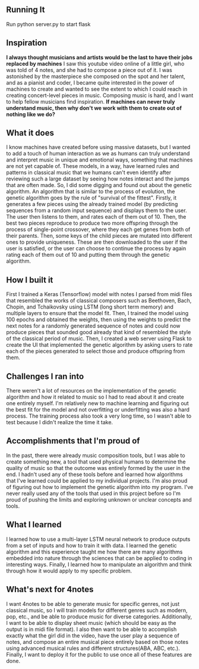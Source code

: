## Running It
Run python server.py to start flask

## Inspiration
**I always thought musicians and artists would be the last to have their jobs replaced by machines** I saw this youtube video online of a little girl, who was told of 4 notes, and she had to compose a piece out of it. I was astonished by the masterpiece she composed on the spot and her talent, and as a pianist and coder, I became quite interested in the power of machines to create and wanted to see the extent to which I could reach in creating concert-level pieces in music. Composing music is hard, and I want to help fellow musicians find inspiration. **If machines can never truly understand music, then why don't we work with them to create out of nothing like we do?**

## What it does
I know machines have created before using massive datasets, but I wanted to add a touch of human interaction as we as humans can truly understand and interpret music in unique and emotional ways, something that machines are not yet capable of. These models, in a way, have learned rules and patterns in classical music that we humans can't even identify after reviewing such a large dataset by seeing how notes interact and the jumps that are often made. So, I did some digging and found out about the genetic algorithm. An algorithm that is similar to the process of evolution, the genetic algorithm goes by the rule of "survival of the fittest". Firstly, it generates a few pieces using the already trained model (by predicting sequences from a random input sequence) and displays them to the user. The user then listens to them, and rates each of them out of 10. Then, the best two pieces reproduce to produce two more offspring through the process of single-point crossover, where they each get genes from both of their parents. Then, some keys of the child pieces are mutated into different ones to provide uniqueness. These are then downloaded to the user if the user is satisfied, or the user can choose to continue the process by again rating each of them out of 10 and putting them through the genetic algorithm.

## How I built it
First I trained a Keras (Tensorflow) model with notes I parsed from midi files that resembled the works of classical composers such as Beethoven, Bach, Chopin, and Tchaikovsky using LSTM (long short term memory) and multiple layers to ensure that the model fit. Then, I trained the model using 100 epochs and obtained the weights, then using the weights to predict the next notes for a randomly generated sequence of notes and could now produce pieces that sounded good already that kind of resembled the style of the classical period of music. Then, I created a web server using Flask to create the UI that implemented the genetic algorithm by asking users to rate each of the pieces generated to select those and produce offspring from them. 

## Challenges I ran into
There weren't a lot of resources on the implementation of the genetic algorithm and how it related to music so I had to read about it and create one entirely myself. I'm relatively new to machine learning and figuring out the best fit for the model and not overfitting or underfitting was also a hard process. The training process also took a very long time, so I wasn't able to test because I didn't realize the time it take.

## Accomplishments that I'm proud of
In the past, there were already music composition tools, but I was able to create something new, a tool that used physical humans to determine the quality of music so that the outcome was entirely formed by the user in the end. I hadn't used any of these tools before and learned how algorithms that I've learned could be applied to my individual projects. I'm also proud of figuring out how to implement the genetic algorithm into my program. I've never really used any of the tools that used in this project before so I'm proud of pushing the limits and exploring unknown or unclear concepts and tools.

## What I learned
I learned how to use a multi-layer LSTM neural network to produce outputs from a set of inputs and how to train it with data. I learned the genetic algorithm and this experience taught me how there are many algorithms embedded into nature through the sciences that can be applied to coding in interesting ways. Finally, I learned how to manipulate an algorithm and think through how it would apply to my specific problem. 

## What's next for 4notes
I want 4notes to be able to generate music for specific genres, not just classical music, so I will train models for different genres such as modern, pop, etc., and be able to produce music for diverse categories. Additionally, I want to be able to display sheet music (which should be easy as the output is in midi file format). I also then want to be able to accomplish exactly what the girl did in the video, have the user play a sequence of notes, and compose an entire musical piece entirely based on those notes using advanced musical rules and different structures(ABA, ABC, etc.). Finally, I want to deploy it for the public to use once all of these features are done.
